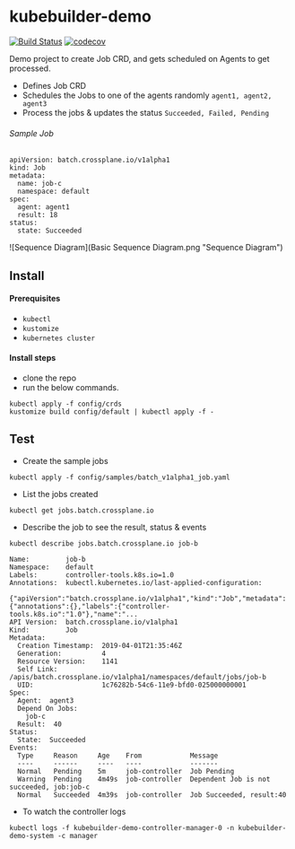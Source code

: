 # kubebuilder-demo

[![Build Status](https://travis-ci.org/saravanakumar-periyasamy/kubebuilder-demo.svg?branch=master)](https://travis-ci.org/saravanakumar-periyasamy/kubebuilder-demo) [![codecov](https://codecov.io/gh/saravanakumar-periyasamy/kubebuilder-demo/branch/master/graph/badge.svg)](https://codecov.io/gh/saravanakumar-periyasamy/kubebuilder-demo)

Demo project to create Job CRD, and gets scheduled on Agents to get processed.

* Defines Job CRD
* Schedules the Jobs to one of the agents randomly `agent1, agent2, agent3`
* Process the jobs & updates the status `Succeeded, Failed, Pending`

###### Sample Job

```
apiVersion: batch.crossplane.io/v1alpha1
kind: Job
metadata:
  name: job-c
  namespace: default
spec:
  agent: agent1
  result: 18
status:
  state: Succeeded
```

![Sequence Diagram](Basic Sequence Diagram.png "Sequence Diagram")


## Install

#### Prerequisites

* `kubectl`
* `kustomize`
* `kubernetes cluster`

#### Install steps 

* clone the repo
* run the below commands. 
```
kubectl apply -f config/crds
kustomize build config/default | kubectl apply -f -
```

## Test

* Create the sample jobs
```
kubectl apply -f config/samples/batch_v1alpha1_job.yaml
```
* List the jobs created 
```
kubectl get jobs.batch.crossplane.io
```
* Describe the job to see the result, status & events
```
kubectl describe jobs.batch.crossplane.io job-b
```

```
Name:         job-b
Namespace:    default
Labels:       controller-tools.k8s.io=1.0
Annotations:  kubectl.kubernetes.io/last-applied-configuration:
                {"apiVersion":"batch.crossplane.io/v1alpha1","kind":"Job","metadata":{"annotations":{},"labels":{"controller-tools.k8s.io":"1.0"},"name":"...
API Version:  batch.crossplane.io/v1alpha1
Kind:         Job
Metadata:
  Creation Timestamp:  2019-04-01T21:35:46Z
  Generation:          4
  Resource Version:    1141
  Self Link:           /apis/batch.crossplane.io/v1alpha1/namespaces/default/jobs/job-b
  UID:                 1c76282b-54c6-11e9-bfd0-025000000001
Spec:
  Agent:  agent3
  Depend On Jobs:
    job-c
  Result:  40
Status:
  State:  Succeeded
Events:
  Type     Reason     Age    From            Message
  ----     ------     ----   ----            -------
  Normal   Pending    5m     job-controller  Job Pending
  Warning  Pending    4m49s  job-controller  Dependent Job is not succeeded, job:job-c
  Normal   Succeeded  4m39s  job-controller  Job Succeeded, result:40
```

* To watch the controller logs
```
kubectl logs -f kubebuilder-demo-controller-manager-0 -n kubebuilder-demo-system -c manager
```

